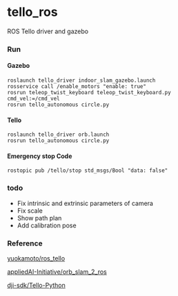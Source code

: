 # tello_ros
ROS Tello driver and gazebo

### Run
#### Gazebo
```
roslaunch tello_driver indoor_slam_gazebo.launch
rosservice call /enable_motors "enable: true"
rosrun teleop_twist_keyboard teleop_twist_keyboard.py cmd_vel:=/cmd_vel
rosrun tello_autonomous circle.py
```

#### Tello
```
roslaunch tello_driver orb.launch
rosrun tello_autonomous circle.py
```


#### Emergency stop Code 
```
rostopic pub /tello/stop std_msgs/Bool "data: false"
```

### todo

- Fix intrinsic and extrinsic parameters of camera
- Fix scale
- Show path plan 
- Add calibration pose

### Reference

[yuokamoto/ros_tello](https://github.com/yuokamoto/ros_tello)

[appliedAI-Initiative/orb_slam_2_ros](https://github.com/appliedAI-Initiative/orb_slam_2_ros)

[ dji-sdk/Tello-Python](https://github.com/dji-sdk/Tello-Python)
